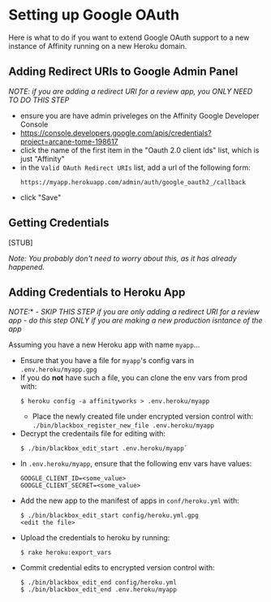 # Setting up Google OAuth

Here is what to do if you want to extend Google OAuth support to a new instance of Affinity running on a new Heroku domain.

## Adding Redirect URIs to Google Admin Panel

*NOTE: if you are adding a redirect URI for a review app, you ONLY NEED TO DO THIS STEP*

* ensure you are have admin priveleges on the Affinity Google Developer Console
* https://console.developers.google.com/apis/credentials?project=arcane-tome-198617
* click the name of the first item in the "Oauth 2.0 client ids" list, which is just "Affinity"
* in the `Valid OAuth Redirect URIs` list, add a url of the following form:
  ```
  https://myapp.herokuapp.com/admin/auth/google_oauth2_/callback
  ```
* click "Save"


## Getting Credentials

[STUB]

*Note: You probably don't need to worry about this, as it has already happened.*

## Adding Credentials to Heroku App

*NOTE:**
*- SKIP THIS STEP if you are only adding a redirect URI for a review app*
*- do this step ONLY if you are making a new production isntance of the app*

Assuming you have a new Heroku app with name `myapp`...

* Ensure that you have a file for `myapp`'s config vars in `.env.heroku/myapp.gpg`
* If you do **not** have such a file, you can clone the env vars from prod with:
  ``` shell
  $ heroku config -a affinityworks > .env.heroku/myapp
  ```
  * Place the newly created file under encrypted version control with:
  `./bin/blackbox_register_new_file .env.heroku/myapp`
* Decrypt the credentails file for editing with:
  ``` shell
  $ ./bin/blackbox_edit_start .env.heroku/myapp`
  ```
* In `.env.heroku/myapp`, ensure that the following env vars have values:
  ```
  GOOGLE_CLIENT_ID=<some_value>
  GOOGLE_CLIENT_SECRET=<some_value>
  ```
* Add the new app to the manifest of apps in `conf/heroku.yml` with:
  ``` shell
  $ ./bin/blackbox_edit_start config/heroku.yml.gpg
  <edit the file>
  ```
* Upload the credentials to heroku by running:
  ``` shell
  $ rake heroku:export_vars
  ```
* Commit credential edits to encrypted version control with:
  ``` shell
  $ ./bin/blackbox_edit_end config/heroku.yml
  $ ./bin/blackbox_edit_end .env.heroku/myapp
  ```
